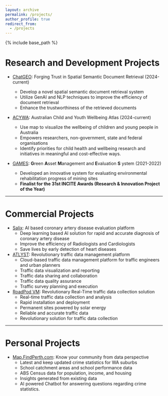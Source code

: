 ```yaml
---
layout: archive
permalink: /projects/
author_profile: true
redirect_from:
  - /projects
---
```


{% include base_path %}

Research and Development Projects
======

* [ChatGEO](https://research-repository.uwa.edu.au/en/projects/chatgeo-forging-trust-in-spatial-semantic-document-retrieval):
  Forging Trust in Spatial Semantic Document Retrieval (2024-current)
    * Develop a novel spatial semantic document retrieval system
    * Utilize GenAI and NLP techniques to improve the efficiency of document retrieval
    * Enhance the trustworthiness of the retrieved documents

* [ACYWA](https://australianchildatlas.com/): Australian Child and Youth Wellbeing Atlas (2024-current)
    * Use map to visualize the wellbeing of children and young people in Australia
    * Empowers researchers, non-government, state and federal organisations
    * Identify priorities for child health and wellbeing research and initiatives in meaningful and cost-effective ways.

* [GAMES](https://www.youtube.com/watch?v=maPdMZA5X4U): **G**reen **A**sset **M**anagement and **E**valuation **S**
  ystem (2021-2022)
    * Developed an innovative system for evaluating environmental rehabilitation progress of mining sites
    * **Finalist for the 31st INCITE Awards (Research & Innovation Project of the Year)**

----

Commercial Projects
======

* [Salix](https://www.artrya.com/physicians/): AI based coronary artery disease evaluation platform
    * Deep learning based AI solution for rapid and accurate diagnosis of coronary artery disease
    * Improve the efficiency of Radiologists and Cardiologists
    * Save lives by early detection of heart diseases
* [ATLYST](https://www.metrocount.com/atlyst): Revolutionary traffic data management platform
    * Cloud-based traffic data management platform for traffic engineers and urban planners
    * Traffic data visualization and reporting
    * Traffic data sharing and collaboration
    * Traffic data quality assurance
    * Traffic survey planning and execution
* [RoadPod VM](https://www.metrocount.com/traffic-counters-classifiers/roadpod-vm): Revolutionary Real-Time traffic data
  collection solution
    * Real-time traffic data collection and analysis
    * Rapid installation and deployment
    * Permanent sites powered by solar energy
    * Reliable and accurate traffic data
    * Revolutionary solution for traffic data collection

----

Personal Projects
======

* [Map.FindPerth.com](https://map.findperth.com): Know your community from data perspective
    * Latest and keep updated crime statistics for WA suburbs
    * School catchment areas and school performance data
    * ABS Census data for population, income, and housing
    * Insights generated from existing data
    * AI powered Chatbot for answering questions regarding crime statistics.


